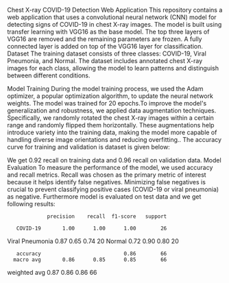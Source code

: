 Chest X-ray COVID-19 Detection Web Application
This repository contains a web application that uses a convolutional neural network (CNN) model for detecting signs of COVID-19 in chest X-ray images. The model is built using transfer learning with VGG16 as the base model. The top three layers of VGG16 are removed and the remaining parameters are frozen. A fully connected layer is added on top of the VGG16 layer for classification.
Dataset
The training dataset consists of three classes: COVID-19, Viral Pneumonia, and Normal. The dataset includes annotated chest X-ray images for each class, allowing the model to learn patterns and distinguish between different conditions.
  
Model Training
During the model training process, we used the Adam optimizer, a popular optimization algorithm, to update the neural network weights. The model was trained for 20 epochs.To improve the model's generalization and robustness, we applied data augmentation techniques. Specifically, we randomly rotated the chest X-ray images within a certain range and randomly flipped them horizontally. These augmentations help introduce variety into the training data, making the model more capable of handling diverse image orientations and reducing overfitting..
The accuracy curve for training and validation is dataset is given below:

We get 0.92 recall on training data and 0.96 recall on validation data.
Model Evaluation
To measure the performance of the model, we used accuracy and recall metrics. Recall was chosen as the primary metric of interest because it helps identify false negatives. Minimizing false negatives is crucial to prevent classifying positive cases (COVID-19 or viral pneumonia) as negative.
Furthermore model is evaluated on test data and we get following results:


                 precision    recall  f1-score   support

       COVID-19       1.00      1.00      1.00        26
Viral Pneumonia       0.87      0.65      0.74        20
         Normal       0.72      0.90      0.80        20

       accuracy                           0.86        66
      macro avg       0.86      0.85      0.85        66
   weighted avg       0.87      0.86      0.86        66

